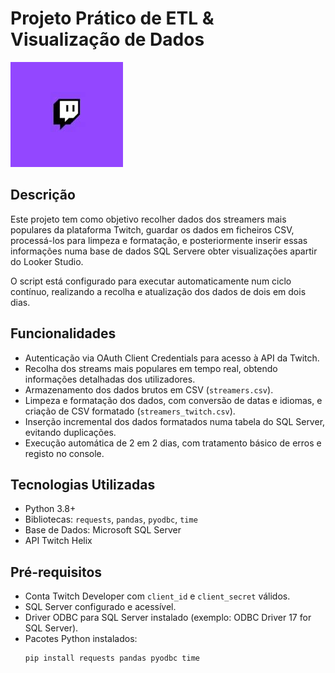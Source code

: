 # Projeto Prático de ETL & Visualização de Dados


![Logótipo Twitch](tw.jpg)

## Descrição

Este projeto tem como objetivo recolher dados dos streamers mais populares da plataforma Twitch, guardar os dados em ficheiros CSV, processá-los para limpeza e formatação, e posteriormente inserir essas informações numa base de dados SQL Servere obter visualizações apartir do Looker Studio.

O script está configurado para executar automaticamente num ciclo contínuo, realizando a recolha e atualização dos dados de dois em dois dias.

## Funcionalidades

- Autenticação via OAuth Client Credentials para acesso à API da Twitch.
- Recolha dos streams mais populares em tempo real, obtendo informações detalhadas dos utilizadores.
- Armazenamento dos dados brutos em CSV (`streamers.csv`).
- Limpeza e formatação dos dados, com conversão de datas e idiomas, e criação de CSV formatado (`streamers_twitch.csv`).
- Inserção incremental dos dados formatados numa tabela do SQL Server, evitando duplicações.
- Execução automática de 2 em 2 dias, com tratamento básico de erros e registo no console.

## Tecnologias Utilizadas

- Python 3.8+
- Bibliotecas: `requests`, `pandas`, `pyodbc`, `time`
- Base de Dados: Microsoft SQL Server
- API Twitch Helix

## Pré-requisitos

- Conta Twitch Developer com `client_id` e `client_secret` válidos.
- SQL Server configurado e acessível.
- Driver ODBC para SQL Server instalado (exemplo: ODBC Driver 17 for SQL Server).
- Pacotes Python instalados:
  ```bash
  pip install requests pandas pyodbc time
